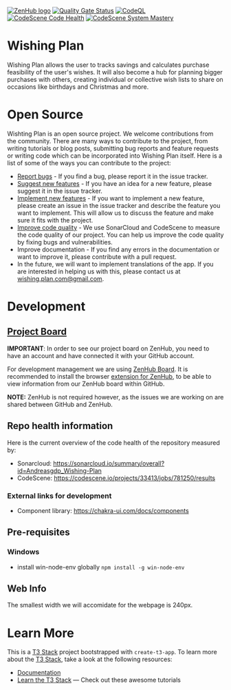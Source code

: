 <a href="https://app.zenhub.com/workspaces/mealtime-63451d87af35b0d2cfc42e0c/board"><img src="https://dxssrr2j0sq4w.cloudfront.net/3.2.0/img/external/zenhub-badge.png" alt="ZenHub logo"></a>
[![Quality Gate Status](https://sonarcloud.io/api/project_badges/measure?project=Andreasgdp_Wishing-Plan&metric=alert_status)](https://sonarcloud.io/summary/new_code?id=Andreasgdp_Wishing-Plan)
[![CodeQL](https://github.com/Andreasgdp/Wishing-Plan/actions/workflows/codeql.yml/badge.svg)](https://github.com/Andreasgdp/Wishing-Plan/actions/workflows/codeql.yml)
[![CodeScene Code Health](https://codescene.io/projects/33413/status-badges/code-health)](https://codescene.io/projects/33413)
[![CodeScene System Mastery](https://codescene.io/projects/33413/status-badges/system-mastery)](https://codescene.io/projects/33413)

# Wishing Plan

Wishing Plan allows the user to tracks savings and calculates purchase feasibility of the user's wishes. It will also become a hub for planning bigger purchases with others, creating individual or collective wish lists to share on occasions like birthdays and Christmas and more.

# Open Source

Wishting Plan is an open source project. We welcome contributions from the community. There are many ways to contribute to the project, from writing tutorials or blog posts, submitting bug reports and feature requests or writing code which can be incorporated into Wishing Plan itself. Here is a list of some of the ways you can contribute to the project:

-   [Report bugs](https://github.com/Andreasgdp/Wishing-Plan/issues/new/choose) - If you find a bug, please report it in the issue tracker.
-   [Suggest new features](https://github.com/Andreasgdp/Wishing-Plan/issues/new/choose) - If you have an idea for a new feature, please suggest it in the issue tracker.
-   [Implement new features](https://github.com/Andreasgdp/Wishing-Plan/issues/new/choose) - If you want to implement a new feature, please create an issue in the issue tracker and describe the feature you want to implement. This will allow us to discuss the feature and make sure it fits with the project.
-   [Improve code quality](https://github.com/Andreasgdp/Wishing-Plan#repo-health-information) - We use SonarCloud and CodeScene to measure the code quality of our project. You can help us improve the code quality by fixing bugs and vulnerabilities.
-   Improve documentation - If you find any errors in the documentation or want to improve it, please contribute with a pull request.
-   In the future, we will want to implement translations of the app. If you are interested in helping us with this, please contact us at [wishing.plan.com@gmail.com](mailto: 'wishing.plan.com@gmail.com').

# Development

## [Project Board](https://app.zenhub.com/workspaces/mealtime-63451d87af35b0d2cfc42e0c/board)

**IMPORTANT**: In order to see our project board on ZenHub, you need to have an account and have connected it with your GitHub account.

For development management we are using [ZenHub Board](https://app.zenhub.com/workspaces/wishing-plan-637b3ad68b9646001dfac86a/board). It is recommended to install the browser [extension for ZenHub](https://chrome.google.com/webstore/detail/zenhub-for-github/ogcgkffhplmphkaahpmffcafajaocjbd?hl=en), to be able to view information from our ZenHub board within GitHub.

**NOTE:** ZenHub is not required however, as the issues we are working on are shared between GitHub and ZenHub.

## Repo health information

Here is the current overview of the code health of the repository measured by:

-   Sonarcloud: https://sonarcloud.io/summary/overall?id=Andreasgdp_Wishing-Plan
-   CodeScene: https://codescene.io/projects/33413/jobs/781250/results

### External links for development

-   Component library: https://chakra-ui.com/docs/components

## Pre-requisites

### Windows

-   install win-node-env globally `npm install -g win-node-env`

## Web Info

The smallest width we will accomidate for the webpage is 240px.

# Learn More

This is a [T3 Stack](https://create.t3.gg/) project bootstrapped with `create-t3-app`.
To learn more about the [T3 Stack](https://create.t3.gg/), take a look at the following resources:

-   [Documentation](https://create.t3.gg/)
-   [Learn the T3 Stack](https://create.t3.gg/en/faq#what-learning-resources-are-currently-available) — Check out these awesome tutorials
